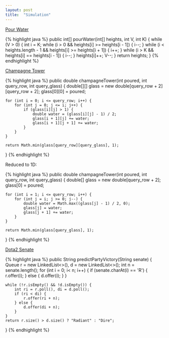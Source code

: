 ```yaml
---
layout: post
title:  "Simulation"
---
```

[Pour Water][pour-water]

{% highlight java %}
public int[] pourWater(int[] heights, int V, int K) {
    while (V > 0) {
        int i = K;
        while (i > 0 && heights[i] >= heights[i - 1]) {
            i--;
        }
        while (i < heights.length - 1 && heights[i] >= heights[i + 1]) {
            i++;
        }
        while (i > K && heights[i] == heights[i - 1]) {
            i--;
        }
        heights[i]++;
        V--;
    }
    return heights;
}
{% endhighlight %}

[Champagne Tower][champagne-tower]

{% highlight java %}
public double champagneTower(int poured, int query_row, int query_glass) {
    double[][] glass = new double[query_row + 2][query_row + 2];
    glass[0][0] = poured;

    for (int i = 0; i <= query_row; i++) {
        for (int j = 0; j <= i; j++) {
            if (glass[i][j] > 1) {
                double water = (glass[i][j] - 1) / 2;
                glass[i + 1][j] += water;
                glass[i + 1][j + 1] += water;
            }
        }
    }

    return Math.min(glass[query_row][query_glass], 1);
}
{% endhighlight %}

Reduced to 1D:

{% highlight java %}
public double champagneTower(int poured, int query_row, int query_glass) {
    double[] glass = new double[query_row + 2];
    glass[0] = poured;

    for (int i = 1; i <= query_row; i++) {
        for (int j = i; j >= 0; j--) {
            double water = Math.max((glass[j] - 1) / 2, 0);
            glass[j] = water;
            glass[j + 1] += water;
        }
    }

    return Math.min(glass[query_glass], 1);
}
{% endhighlight %}

[Dota2 Senate][dota2-senate]

{% highlight java %}
public String predictPartyVictory(String senate) {
    Queue<Integer> r = new LinkedList<>(), d = new LinkedList<>();
    int n = senate.length();
    for (int i = 0; i< n; i++) {
        if (senate.charAt(i) == 'R') {
            r.offer(i);
        } else {
            d.offer(i);
        }
    }

    while (!r.isEmpty() && !d.isEmpty()) {
        int ri = r.poll(), di = d.poll();
        if (ri < di) {
            r.offer(ri + n);
        } else {
            d.offer(di + n);
        }
    }
    return r.size() > d.size() ? "Radiant" : "Dire";
}
{% endhighlight %}

[champagne-tower]: https://leetcode.com/problems/champagne-tower/
[dota2-senate]: https://leetcode.com/problems/dota2-senate/
[pour-water]: https://leetcode.com/problems/pour-water/

